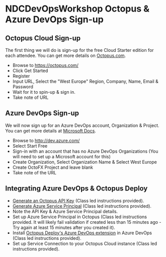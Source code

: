 # NDCDevOpsWorkshop Octopus & Azure DevOps Sign-up

## Octopus Cloud Sign-up

The first thing we will do is sign-up for the free Cloud Starter edition for each attendee. You can get more details on [Octopus.com](https://octopus.com/docs/octopus-cloud).

* Browse to <https://octopus.com/>
* Click Get Started
* Register
* Input URL, Select the "West Europe" Region, Company, Name, Email & Password
* Wait for it to spin-up & sign in.
* Take note of URL

## Azure DevOps Sign-up

We will now sign up for an Azure DevOps account, Organization & Project. You can get more details at [Microsoft Docs](https://docs.microsoft.com/en-us/azure/devops/user-guide/sign-up-invite-teammates?view=azure-devops).

* Browse to <http://dev.azure.com/>
* Select Start Free
* Sign-in with an account that has no Azure DevOps Organizations (You will need to set up a Microsoft account for this)
* Create Organization, Select Organization Name & Select West Europe
* Create OctoFX Project and leave blank
* Take note of the URL

## Integrating Azure DevOps & Octopus Deploy

* [Generate an Octopus API Key](https://octopus.com/docs/octopus-rest-api/how-to-create-an-api-key) (Class led instructions provided).
* [Generate Azure Service Principal](https://octopus.com/docs/infrastructure/deployment-targets/azure#create-service-principal-account-in-azure) (Class led instructions provided).
* Note the API Key & Azure Service Principal details.
* Set up Azure Service Principal in Octopus (Class led instructions provided. It will likely fail validation if created less than 15 minutes ago - Try again at least 15 minutes after you created it).
* Install [Octopus Deploy's Azure DevOps extension](https://octopus.com/downloads) in Azure DevOps (Class led instructions provided).
* Set up Service Connection to your Octopus Cloud instance (Class led instructions provided).